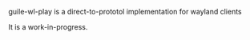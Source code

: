 guile-wl-play is a direct-to-prototol implementation for wayland clients

It is a work-in-progress.
